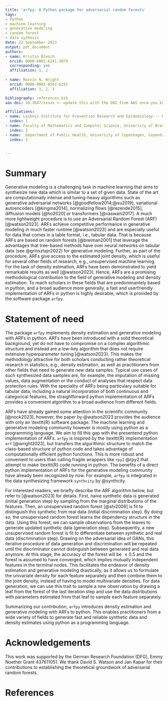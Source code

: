 ```yaml
---
title: 'arfpy: A Python package for adversarial random forests'
tags:
- Python
- machine learning
- generative modeling
- random forest
- data sythesis
date: 22 September 2023
output: pdf_document
authors:
- name: Kristin Blesch
  orcid: 0000-0001-6241-3079
  corresponding: yes
  affiliation: 1, 2
  
- name: Marvin N. Wright
  orcid: 0000-0002-8542-6291
  affiliation: 1, 2, 3

bibliography: references.bib
aas-doi: 10.3847/xxxxx <- update this with the DOI from AAS once you know it.

affiliations:
- name: Leibniz Institute for Prevention Research and Epidemiology -- BIPS, Bremen, Germany
  index: 1
- name: Faculty of Mathematics and Computer Science, University of Bremen, Bremen, Germany
  index: 2
- name:  Department of Public Health, University of Copenhagen, Copenhagen, Denmark
  index: 3


---
```


# Summary

Generative modeling is a challenging task in machine learning that aims to synthesize new data which is similar to a set of given data. State of the art are computationally intense and tuning-heavy algorithms such as generative adversarial networks [@goodfellow2014;@xu2019], variational autoencoders [@kingma2014], normalizing flows [@rezende2015], diffiusion models [@ho2020] or transformers [@vaswani2017]. A much more lightweight procedure is to use an Adversarial Random Forest (ARF) [@watson2023].  ARFs achieve competitive performance in generative modeling in much faster runtime [@watson2023] and are especially useful for data that comes in a table format, i.e., tabular data. That is because ARFs are based on random forests [@breiman2001] that leverage the advantages that tree-based methods have over neural networks on tabular data (see @grinsztajn2022) for generative modeling. Further, as part of the procedure, ARFs give access to the estimated joint density, which is useful for several other fields of research, e.g., unsupervised machine learning. For the task of density estimation, ARFs have been demonstrated to yield remarkable results as well [@watson2023].  Hence, ARFs are a promising methodological contribution to the field of generative modeling and density estimation. To reach scholars in these fields that are predominantely based in python, and a broad audience more generally, a fast and userfriendly implementation of ARFs in python is highly desirable, which is provided by the software package `arfpy`. 

# Statement of need

The package `arfpy` implements density estimation and generative modeling with ARFs in python. ARFs have been introduced with a solid theoretical background, yet do not have to compromise on a complex algorithmic structure and instead are a low-key algorithm that does not require extensive hyperparameter tuning [@watson2023]. This makes the methodology attractive for both scholars conducting rather theoretical research in statistics, e.g., density estimation, as well as practitioners from other fields that need to generate new data samples. Typical use cases of such synthesized data samples are, for example, the imputation of missing values, data augmentation or the  conduct of analyses that respect data protection rules. With the speciality of ARFs being particulary suitable for tabular data, including a natural incorporation of both continuous and categorical features, the straightforward python implementation of ARFs provides a convenient algorithm to a broad audience from different fields. 

ARFs have already gained some attention in the scientific community [@nock2023], however, the paper by @watson2023 provides the audience with only an \texttt{R} software package. The machine learning and generative modeling community however is mostly using python as a programming language. We aim to fill this gap with the presentend python implementation of ARFs. `arfpy` is inspired by the \texttt{R} implementation `arf` [@wright2023], but transfers the algorithmic structure to match the class-based structure of python code and takes advantage of computationally efficient python functions. This is more robust and convenient to users than calling fragile wrappers like `rpy2` @rpy2 that attempt to make \texttt{R} code running in python. The benefits of a direct python implementation of ARFs for the generative modeling community have already been recognized by now. For example, `arfpy` is integrated in the data synthesizing framework `synthcity` by @synthcity. 


For interested readers, we briefly describe the ARF algorithm below, but refer to [@watson2023] for details. First, naive synthetic data is generated (initial generation step) by sampling from the marginal distributions of the features.  Then, an unsupervised random forest [@shi2006] is fit to distinguish this synthetic from real data (initial discrimination step). By doing so, the unsupervised random forest learns the dependency structure in the data. Using this forest, we can sample observations from the leaves to generate updated synthetic data (generation step). Subsequently, a new unsupervised random forest is fit to differentiate between synthetic and real data (discrimination step). Drawing on the adversarial idea of GANs, this iterative procedure of data generation and discrimination will be repeated until the discriminator cannot distinguish between generated and real data anymore. At this stage, the accuracy of the forest will be $\leq 0.5$ and the forest is assumed to have converged, which implies mutually independent features in the terminal nodes. This facilitates the endeavor of density estimation and generative modeling drastically, as it allows us to formulate the univariate density for each feature separately and then combine them to the joint density, instead of having to model multivariate densities. For data generation, we can use this trait to sample a new observation by drawing a leaf from the forest of the last iteration step and use the data distributions with parameters estimated from that leaf to sample each feature separately. 

Summarizing our contribution, `arfpy` introduces density estimation and generative modeling with ARFs to python. This enables practitioners from a wide variety of fields to generate fast and reliable synthetic data and density estimates using python as a programming language. 

# Acknowledgements
This work was supported by the German Research Foundation (DFG), Emmy Noether Grant 437611051. We thank David S. Watson and Jan Kapar for their contributions to establishing the theoretical groundwork of adversarial random forests. 

# References


